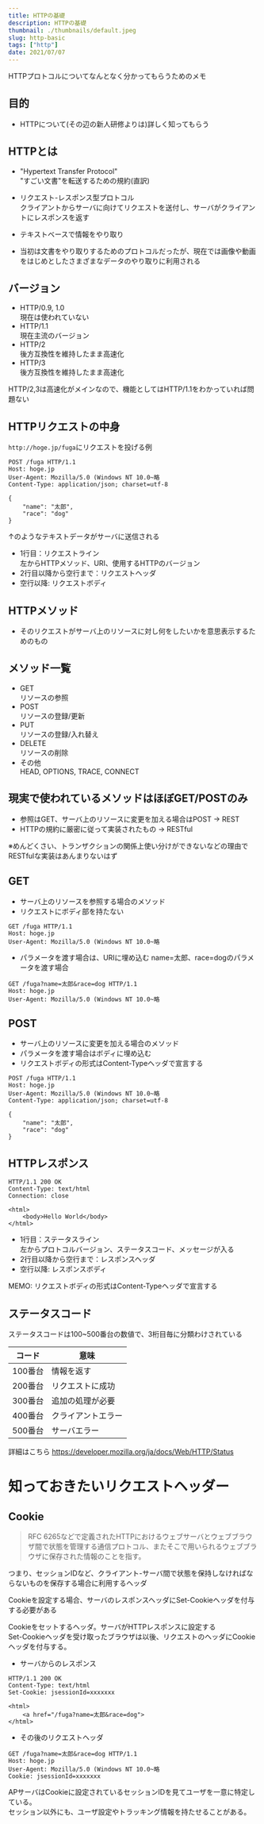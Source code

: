 ```yaml
---
title: HTTPの基礎
description: HTTPの基礎
thumbnail: ./thumbnails/default.jpeg
slug: http-basic
tags: ["http"]
date: 2021/07/07
---
```



HTTPプロトコルについてなんとなく分かってもらうためのメモ

## 目的
- HTTPについて(その辺の新人研修よりは)詳しく知ってもらう

## HTTPとは
- "Hypertext Transfer Protocol"  
  "すごい文書"を転送するための規約(直訳)

- リクエスト-レスポンス型プロトコル  
    クライアントからサーバに向けてリクエストを送付し、サーバがクライアントにレスポンスを返す
- テキストベースで情報をやり取り  
- 当初は文書をやり取りするためのプロトコルだったが、現在では画像や動画をはじめとしたさまざまなデータのやり取りに利用される

## バージョン

- HTTP/0.9, 1.0  
    現在は使われていない
- HTTP/1.1  
    現在主流のバージョン
- HTTP/2  
    後方互換性を維持したまま高速化
- HTTP/3  
    後方互換性を維持したまま高速化

HTTP/2,3は高速化がメインなので、機能としてはHTTP/1.1をわかっていれば問題ない

## HTTPリクエストの中身

`http://hoge.jp/fuga`にリクエストを投げる例
```text
POST /fuga HTTP/1.1
Host: hoge.jp
User-Agent: Mozilla/5.0 (Windows NT 10.0~略
Content-Type: application/json; charset=utf-8

{
    "name": "太郎",
    "race": "dog"
}
```
↑のようなテキストデータがサーバに送信される
- 1行目：リクエストライン  
  左からHTTPメソッド、URI、使用するHTTPのバージョン
- 2行目以降から空行まで：リクエストヘッダ
- 空行以降: リクエストボディ

## HTTPメソッド
- そのリクエストがサーバ上のリソースに対し何をしたいかを意思表示するためのもの

## メソッド一覧
- GET  
    リソースの参照
- POST  
    リソースの登録/更新
- PUT  
    リソースの登録/入れ替え
- DELETE  
    リソースの削除
- その他  
    HEAD, OPTIONS, TRACE, CONNECT


## 現実で使われているメソッドはほぼGET/POSTのみ

- 参照はGET、サーバ上のリソースに変更を加える場合はPOST
    -> REST
- HTTPの規約に厳密に従って実装されたもの
    -> RESTful

※めんどくさい、トランザクションの関係上使い分けができないなどの理由でRESTfulな実装はあんまりないはず

## GET
- サーバ上のリソースを参照する場合のメソッド
- リクエストにボディ部を持たない

```text
GET /fuga HTTP/1.1
Host: hoge.jp
User-Agent: Mozilla/5.0 (Windows NT 10.0~略
```
- パラメータを渡す場合は、URIに埋め込む
name=太郎、race=dogのパラメータを渡す場合
```text
GET /fuga?name=太郎&race=dog HTTP/1.1
Host: hoge.jp
User-Agent: Mozilla/5.0 (Windows NT 10.0~略
```


## POST
- サーバ上のリソースに変更を加える場合のメソッド
- パラメータを渡す場合はボディに埋め込む
- リクエストボディの形式はContent-Typeヘッダで宣言する

```text
POST /fuga HTTP/1.1
Host: hoge.jp
User-Agent: Mozilla/5.0 (Windows NT 10.0~略
Content-Type: application/json; charset=utf-8

{
    "name": "太郎",
    "race": "dog"
}
```

## HTTPレスポンス

```text
HTTP/1.1 200 OK
Content-Type: text/html
Connection: close

<html>
    <body>Hello World</body>
</html>
```
- 1行目：ステータスライン  
  左からプロトコルバージョン、ステータスコード、メッセージが入る
- 2行目以降から空行まで：レスポンスヘッダ
- 空行以降: レスポンスボディ

MEMO: リクエストボディの形式はContent-Typeヘッダで宣言する

## ステータスコード
ステータスコードは100~500番台の数値で、3桁目毎に分類わけされている

|コード|意味|
|---|---|
|100番台|情報を返す|
|200番台|リクエストに成功|
|300番台|追加の処理が必要|
|400番台|クライアントエラー|
|500番台|サーバエラー|

詳細はこちら
https://developer.mozilla.org/ja/docs/Web/HTTP/Status


# 知っておきたいリクエストヘッダー

## Cookie

> RFC 6265などで定義されたHTTPにおけるウェブサーバとウェブブラウザ間で状態を管理する通信プロトコル、またそこで用いられるウェブブラウザに保存された情報のことを指す。

つまり、セッションIDなど、クライアント-サーバ間で状態を保持しなければならないものを保存する場合に利用するヘッダ

Cookieを設定する場合、サーバのレスポンスヘッダにSet-Cookieヘッダを付与する必要がある

Cookieをセットするヘッダ。サーバがHTTPレスポンスに設定する  
Set-Cookieヘッダを受け取ったブラウザは以後、リクエストのヘッダにCookieヘッダを付与する。

- サーバからのレスポンス
```
HTTP/1.1 200 OK
Content-Type: text/html
Set-Cookie: jsessionId=xxxxxxx

<html>
    <a href="/fuga?name=太郎&race=dog">
</html>
```

- その後のリクエストヘッダ
```
GET /fuga?name=太郎&race=dog HTTP/1.1
Host: hoge.jp
User-Agent: Mozilla/5.0 (Windows NT 10.0~略
Cookie: jsessionId=xxxxxxx
```

APサーバはCookieに設定されているセッションIDを見てユーザを一意に特定している。  
セッション以外にも、ユーザ設定やトラッキング情報を持たせることがある。
